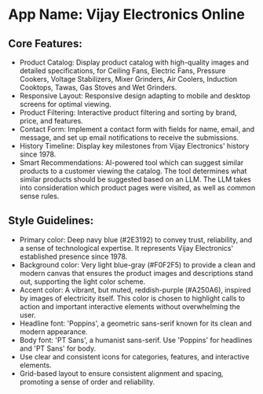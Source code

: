 # **App Name**: Vijay Electronics Online

## Core Features:

- Product Catalog: Display product catalog with high-quality images and detailed specifications, for Ceiling Fans, Electric Fans, Pressure Cookers, Voltage Stabilizers, Mixer Grinders, Air Coolers, Induction Cooktops, Tawas, Gas Stoves and Wet Grinders.
- Responsive Layout: Responsive design adapting to mobile and desktop screens for optimal viewing.
- Product Filtering: Interactive product filtering and sorting by brand, price, and features.
- Contact Form: Implement a contact form with fields for name, email, and message, and set up email notifications to receive the submissions.
- History Timeline: Display key milestones from Vijay Electronics' history since 1978.
- Smart Recommendations: AI-powered tool which can suggest similar products to a customer viewing the catalog. The tool determines what similar products should be suggested based on an LLM. The LLM takes into consideration which product pages were visited, as well as common sense rules.

## Style Guidelines:

- Primary color: Deep navy blue (#2E3192) to convey trust, reliability, and a sense of technological expertise. It represents Vijay Electronics' established presence since 1978. 
- Background color: Very light blue-gray (#F0F2F5) to provide a clean and modern canvas that ensures the product images and descriptions stand out, supporting the light color scheme.
- Accent color: A vibrant, but muted, reddish-purple (#A250A6), inspired by images of electricity itself. This color is chosen to highlight calls to action and important interactive elements without overwhelming the user.
- Headline font: 'Poppins', a geometric sans-serif known for its clean and modern appearance.
- Body font: 'PT Sans', a humanist sans-serif. Use 'Poppins' for headlines and 'PT Sans' for body.
- Use clear and consistent icons for categories, features, and interactive elements.
- Grid-based layout to ensure consistent alignment and spacing, promoting a sense of order and reliability.